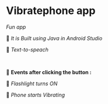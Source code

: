 # Vibratephone app

*Fun app*

🔴 *It is Built using Java in Android Studio*
>
🔴 *Text-to-speach*


<br/>

🔴 **Events after clicking the button :**
>
🍁 *Flashlight turns ON*
>
🍁 *Phone starts Vibrating* 
 
